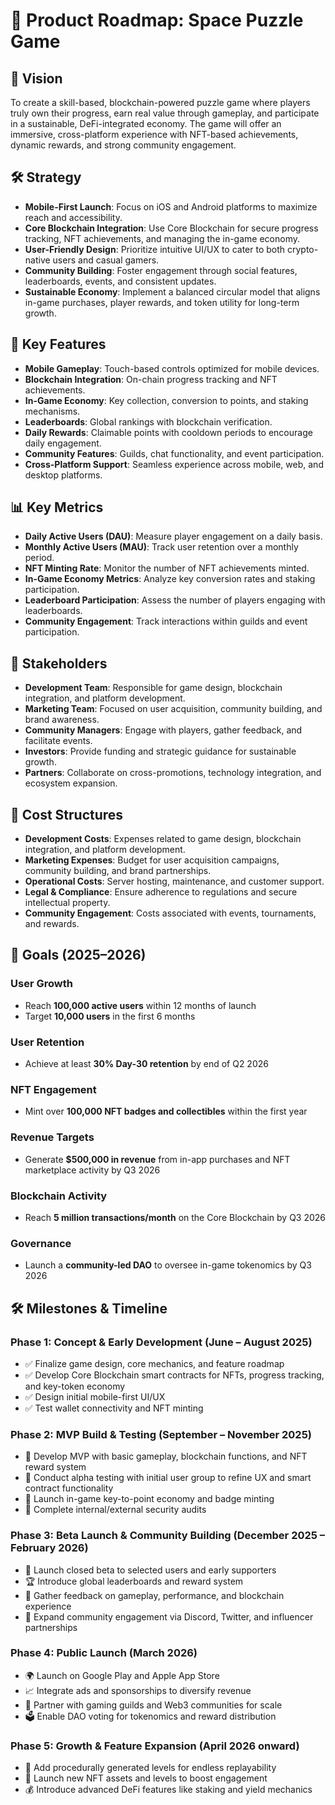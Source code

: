 # 🚀 Product Roadmap: Space Puzzle Game

## 🌌 Vision
To create a skill-based, blockchain-powered puzzle game where players truly own their progress, earn real value through gameplay, and participate in a sustainable, DeFi-integrated economy. The game will offer an immersive, cross-platform experience with NFT-based achievements, dynamic rewards, and strong community engagement.

## 🛠️ Strategy
- **Mobile-First Launch**: Focus on iOS and Android platforms to maximize reach and accessibility.  
- **Core Blockchain Integration**: Use Core Blockchain for secure progress tracking, NFT achievements, and managing the in-game economy.  
- **User-Friendly Design**: Prioritize intuitive UI/UX to cater to both crypto-native users and casual gamers.  
- **Community Building**: Foster engagement through social features, leaderboards, events, and consistent updates.  
- **Sustainable Economy**: Implement a balanced circular model that aligns in-game purchases, player rewards, and token utility for long-term growth.

## 🧩 Key Features
- **Mobile Gameplay**: Touch-based controls optimized for mobile devices.  
- **Blockchain Integration**: On-chain progress tracking and NFT achievements.  
- **In-Game Economy**: Key collection, conversion to points, and staking mechanisms.  
- **Leaderboards**: Global rankings with blockchain verification.  
- **Daily Rewards**: Claimable points with cooldown periods to encourage daily engagement.  
- **Community Features**: Guilds, chat functionality, and event participation.  
- **Cross-Platform Support**: Seamless experience across mobile, web, and desktop platforms.

## 📊 Key Metrics
- **Daily Active Users (DAU)**: Measure player engagement on a daily basis.  
- **Monthly Active Users (MAU)**: Track user retention over a monthly period.  
- **NFT Minting Rate**: Monitor the number of NFT achievements minted.  
- **In-Game Economy Metrics**: Analyze key conversion rates and staking participation.  
- **Leaderboard Participation**: Assess the number of players engaging with leaderboards.  
- **Community Engagement**: Track interactions within guilds and event participation.

## 👥 Stakeholders
- **Development Team**: Responsible for game design, blockchain integration, and platform development.  
- **Marketing Team**: Focused on user acquisition, community building, and brand awareness.  
- **Community Managers**: Engage with players, gather feedback, and facilitate events.  
- **Investors**: Provide funding and strategic guidance for sustainable growth.  
- **Partners**: Collaborate on cross-promotions, technology integration, and ecosystem expansion.

## 💸 Cost Structures
- **Development Costs**: Expenses related to game design, blockchain integration, and platform development.  
- **Marketing Expenses**: Budget for user acquisition campaigns, community building, and brand partnerships.  
- **Operational Costs**: Server hosting, maintenance, and customer support.  
- **Legal & Compliance**: Ensure adherence to regulations and secure intellectual property.  
- **Community Engagement**: Costs associated with events, tournaments, and rewards.

## 🎯 Goals (2025–2026)

### User Growth
- Reach **100,000 active users** within 12 months of launch  
- Target **10,000 users** in the first 6 months

### User Retention
- Achieve at least **30% Day-30 retention** by end of Q2 2026

### NFT Engagement
- Mint over **100,000 NFT badges and collectibles** within the first year

### Revenue Targets
- Generate **$500,000 in revenue** from in-app purchases and NFT marketplace activity by Q3 2026

### Blockchain Activity
- Reach **5 million transactions/month** on the Core Blockchain by Q3 2026

### Governance
- Launch a **community-led DAO** to oversee in-game tokenomics by Q3 2026

## 🛠️ Milestones & Timeline

### Phase 1: Concept & Early Development (June – August 2025)
- ✅ Finalize game design, core mechanics, and feature roadmap  
- ✅ Develop Core Blockchain smart contracts for NFTs, progress tracking, and key-token economy  
- ✅ Design initial mobile-first UI/UX  
- ✅ Test wallet connectivity and NFT minting

### Phase 2: MVP Build & Testing (September – November 2025)
- 🔨 Develop MVP with basic gameplay, blockchain functions, and NFT reward system  
- 🧪 Conduct alpha testing with initial user group to refine UX and smart contract functionality  
- 🔁 Launch in-game key-to-point economy and badge minting  
- 🔐 Complete internal/external security audits

### Phase 3: Beta Launch & Community Building (December 2025 – February 2026)
- 🚀 Launch closed beta to selected users and early supporters  
- 🏆 Introduce global leaderboards and reward system  
- 📣 Gather feedback on gameplay, performance, and blockchain experience  
- 📱 Expand community engagement via Discord, Twitter, and influencer partnerships

### Phase 4: Public Launch (March 2026)
- 🌍 Launch on Google Play and Apple App Store  
- 📈 Integrate ads and sponsorships to diversify revenue  
- 🤝 Partner with gaming guilds and Web3 communities for scale  
- 🗳️ Enable DAO voting for tokenomics and reward distribution

### Phase 5: Growth & Feature Expansion (April 2026 onward)
- 🔁 Add procedurally generated levels for endless replayability  
- 🎨 Launch new NFT assets and levels to boost engagement  
- 💰 Introduce advanced DeFi features like staking and yield mechanics
